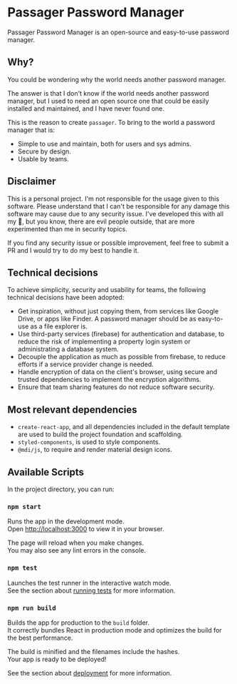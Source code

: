 # Passager Password Manager

Passager Password Manager is an open-source and easy-to-use password manager.

## Why?

You could be wondering why the world needs another password manager.

The answer is that I don't know if the world needs another password manager, but I used to need an open source one that could be easily installed and maintained, and I have never found one.

This is the reason to create `passager`. To bring to the world a password manager that is:

* Simple to use and maintain, both for users and sys admins.
* Secure by design.
* Usable by teams.

## Disclaimer

This is a personal project. I'm not responsible for the usage given to this software.
Please understand that I can't be responsible for any damage this software may cause due to any security issue. I've developed this with all my 💛, but you know, there are evil people outside, that are more experimented than me in security topics.

If you find any security issue or possible improvement, feel free to submit a PR and I would try to do my best to handle it.

## Technical decisions

To achieve simplicity, security and usability for teams, the following technical decisions have been adopted:

* Get inspiration, without just copying them, from services like Google Drive, or apps like Finder. A password manager should be as easy-to-use as a file explorer is.
* Use third-party services (firebase) for authentication and database, to reduce the risk of implementing a property login system or administrating a database system.
* Decouple the application as much as possible from firebase, to reduce efforts if a service provider change is needed.
* Handle encryption of data on the client's browser, using secure and trusted dependencies to implement the encryption algorithms.
* Ensure that team sharing features do not reduce software security.

## Most relevant dependencies

* `create-react-app`, and all dependencies included in the default template are used to build the project foundation and scaffolding.
* `styled-components`, is used to style components.
* `@mdi/js`, to require and render material design icons.

## Available Scripts

In the project directory, you can run:

### `npm start`

Runs the app in the development mode.\
Open [http://localhost:3000](http://localhost:3000) to view it in your browser.

The page will reload when you make changes.\
You may also see any lint errors in the console.

### `npm test`

Launches the test runner in the interactive watch mode.\
See the section about [running tests](https://facebook.github.io/create-react-app/docs/running-tests) for more information.

### `npm run build`

Builds the app for production to the `build` folder.\
It correctly bundles React in production mode and optimizes the build for the best performance.

The build is minified and the filenames include the hashes.\
Your app is ready to be deployed!

See the section about [deployment](https://facebook.github.io/create-react-app/docs/deployment) for more information.